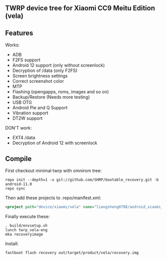 ## TWRP device tree for Xiaomi CC9 Meitu Edition (vela)

## Features

Works:

- ADB
- F2FS support
- Android 12 support (only without screenlock)
- Decryption of /data (only F2FS)
- Screen brightness settings
- Correct screenshot color
- MTP
- Flashing (opengapps, roms, images and so on)
- Backup/Restore (Needs more testing)
- USB OTG
- Android Pie and Q Support
- Vibration support
- DT2W support

DON'T work:

- EXT4 /data
- Decryption of Android 12 with screenlock

## Compile

First checkout minimal twrp with omnirom tree:

```
repo init --depth=1 -u git://github.com/SHRP/bootable_recovery.git -b android-11.0
repo sync
```

Then add these projects to .repo/manifest.xml:

```xml
<project path="device/xiaomi/vela" name="liangsheng8708/android_xiaomi_vela-twrp11" remote="github" revision="master" />
```

Finally execute these:

```
. build/envsetup.sh
lunch twrp_vela-eng
mka recoveryimage
```

Install:

```
fastboot flash recovery out/target/product/vela/recovery.img
```
